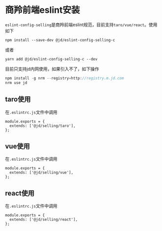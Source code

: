 # 商羚前端eslint安装
`eslint-config-selling`是商羚前端eslint规范，目前支持`taro/vue/react`。使用如下
```shell
npm install --save-dev @jd/eslint-config-selling-c
```
或者
```shell
yarn add @jd/eslint-config-selling-c --dev
```
目前只支持jd内网使用，如果引入不了，如下操作
```js
npm install -g nrm --registry=http://registry.m.jd.com
nrm use jd
```
## taro使用
在`.eslintrc.js`文件中调用
```shell
module.exports = {
  extends: ['@jd/selling/taro'],
};
```
## vue使用
在`.eslintrc.js`文件中调用
```shell
module.exports = {
  extends: ['@jd/selling/vue'],
};
```
## react使用
在`.eslintrc.js`文件中调用
```shell
module.exports = {
  extends: ['@jd/selling/react'],
};
```
